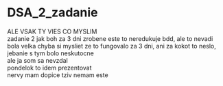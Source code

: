 # DSA_2_zadanie
ALE VSAK TY VIES CO MYSLIM  
zadanie 2 jak boh za 3 dni zrobene
este to neredukuje bdd, ale to nevadi  
bola velka chyba si mysliet ze to fungovalo za 3 dni, ani za kokot to neslo, jebanie s tym bolo neskutocne  
ale ja som sa nevzdal  
pondelok to idem prezentovat  
nervy mam dopice tziv nemam este  

